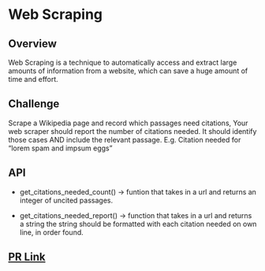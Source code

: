 
# Web Scraping

## Overview
Web Scraping is a technique to automatically access and extract large amounts of information from a website, which can save a huge amount of time and effort.

## Challenge
Scrape a Wikipedia page and record which passages need citations, Your web scraper should report the number of citations needed. It should identify those cases AND include the relevant passage.
E.g. Citation needed for “lorem spam and impsum eggs”

## API
- get_citations_needed_count() -> funtion that takes in a url and returns an integer of uncited passages.

- get_citations_needed_report() -> function that takes in a url and returns a string
the string should be formatted with each citation needed on own line, in order found.



## [PR Link](https://github.com/dialaabulkhail/wikipedia-scraping/pull/2)

